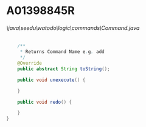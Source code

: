 # A01398845R
###### \java\seedu\watodo\logic\commands\Command.java
``` java
    /**
     * Returns Command Name e.g. add
     */
    @Override
    public abstract String toString();

    public void unexecute() {

    }

    public void redo() {

    }
}
```
